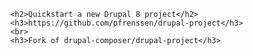 
          <h2>Quickstart a new Drupal 8 project</h2>
          <h3>https://github.com/pfrenssen/drupal-project</h3>
          <br>
          <h3>Fork of drupal-composer/drupal-project</h3>
        